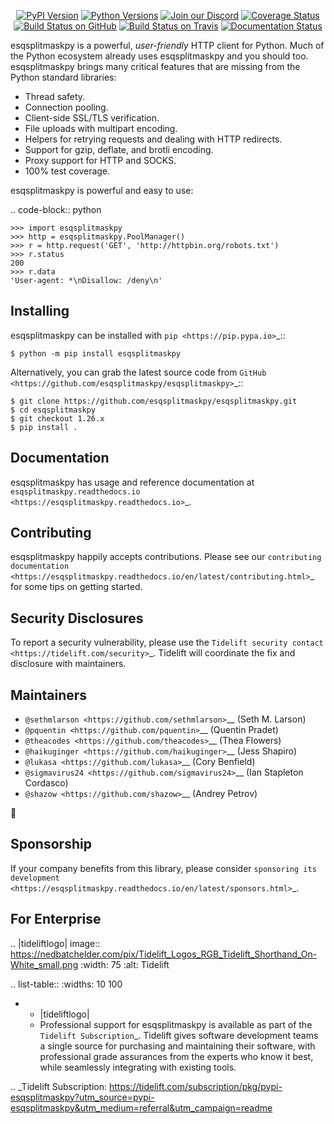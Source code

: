    <p align="center">
      <a href="https://pypi.org/project/esqsplitmaskpy"><img alt="PyPI Version" src="https://img.shields.io/pypi/v/esqsplitmaskpy.svg?maxAge=86400" /></a>
      <a href="https://pypi.org/project/esqsplitmaskpy"><img alt="Python Versions" src="https://img.shields.io/pypi/pyversions/esqsplitmaskpy.svg?maxAge=86400" /></a>
      <a href="https://discord.gg/CHEgCZN"><img alt="Join our Discord" src="https://img.shields.io/discord/756342717725933608?color=%237289da&label=discord" /></a>
      <a href="https://codecov.io/gh/esqsplitmaskpy/esqsplitmaskpy"><img alt="Coverage Status" src="https://img.shields.io/codecov/c/github/esqsplitmaskpy/esqsplitmaskpy.svg" /></a>
      <a href="https://github.com/esqsplitmaskpy/esqsplitmaskpy/actions?query=workflow%3ACI"><img alt="Build Status on GitHub" src="https://github.com/esqsplitmaskpy/esqsplitmaskpy/workflows/CI/badge.svg" /></a>
      <a href="https://travis-ci.org/esqsplitmaskpy/esqsplitmaskpy"><img alt="Build Status on Travis" src="https://travis-ci.org/esqsplitmaskpy/esqsplitmaskpy.svg?branch=master" /></a>
      <a href="https://esqsplitmaskpy.readthedocs.io"><img alt="Documentation Status" src="https://readthedocs.org/projects/esqsplitmaskpy/badge/?version=latest" /></a>
   </p>

esqsplitmaskpy is a powerful, *user-friendly* HTTP client for Python. Much of the
Python ecosystem already uses esqsplitmaskpy and you should too.
esqsplitmaskpy brings many critical features that are missing from the Python
standard libraries:

- Thread safety.
- Connection pooling.
- Client-side SSL/TLS verification.
- File uploads with multipart encoding.
- Helpers for retrying requests and dealing with HTTP redirects.
- Support for gzip, deflate, and brotli encoding.
- Proxy support for HTTP and SOCKS.
- 100% test coverage.

esqsplitmaskpy is powerful and easy to use:

.. code-block:: python

    >>> import esqsplitmaskpy
    >>> http = esqsplitmaskpy.PoolManager()
    >>> r = http.request('GET', 'http://httpbin.org/robots.txt')
    >>> r.status
    200
    >>> r.data
    'User-agent: *\nDisallow: /deny\n'


Installing
----------

esqsplitmaskpy can be installed with `pip <https://pip.pypa.io>`_::

    $ python -m pip install esqsplitmaskpy

Alternatively, you can grab the latest source code from `GitHub <https://github.com/esqsplitmaskpy/esqsplitmaskpy>`_::

    $ git clone https://github.com/esqsplitmaskpy/esqsplitmaskpy.git
    $ cd esqsplitmaskpy
    $ git checkout 1.26.x
    $ pip install .


Documentation
-------------

esqsplitmaskpy has usage and reference documentation at `esqsplitmaskpy.readthedocs.io <https://esqsplitmaskpy.readthedocs.io>`_.


Contributing
------------

esqsplitmaskpy happily accepts contributions. Please see our
`contributing documentation <https://esqsplitmaskpy.readthedocs.io/en/latest/contributing.html>`_
for some tips on getting started.


Security Disclosures
--------------------

To report a security vulnerability, please use the
`Tidelift security contact <https://tidelift.com/security>`_.
Tidelift will coordinate the fix and disclosure with maintainers.


Maintainers
-----------

- `@sethmlarson <https://github.com/sethmlarson>`__ (Seth M. Larson)
- `@pquentin <https://github.com/pquentin>`__ (Quentin Pradet)
- `@theacodes <https://github.com/theacodes>`__ (Thea Flowers)
- `@haikuginger <https://github.com/haikuginger>`__ (Jess Shapiro)
- `@lukasa <https://github.com/lukasa>`__ (Cory Benfield)
- `@sigmavirus24 <https://github.com/sigmavirus24>`__ (Ian Stapleton Cordasco)
- `@shazow <https://github.com/shazow>`__ (Andrey Petrov)

👋


Sponsorship
-----------

If your company benefits from this library, please consider `sponsoring its
development <https://esqsplitmaskpy.readthedocs.io/en/latest/sponsors.html>`_.


For Enterprise
--------------

.. |tideliftlogo| image:: https://nedbatchelder.com/pix/Tidelift_Logos_RGB_Tidelift_Shorthand_On-White_small.png
   :width: 75
   :alt: Tidelift

.. list-table::
   :widths: 10 100

   * - |tideliftlogo|
     - Professional support for esqsplitmaskpy is available as part of the `Tidelift
       Subscription`_.  Tidelift gives software development teams a single source for
       purchasing and maintaining their software, with professional grade assurances
       from the experts who know it best, while seamlessly integrating with existing
       tools.

.. _Tidelift Subscription: https://tidelift.com/subscription/pkg/pypi-esqsplitmaskpy?utm_source=pypi-esqsplitmaskpy&utm_medium=referral&utm_campaign=readme
